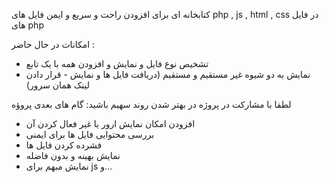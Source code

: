 کتابخانه ای برای افزودن راحت و سریع و ایمن فایل های php , js , html , css در فایل های php

امکانات در حال حاضر :
- تشخیص نوع فایل و نمایش و افزودن همه با یک تابع
- نمایش به دو شیوه غیر مستقیم و مستقیم (دریافت فایل ها و نمایش - قرار دادن لینک همان سرور)

لطفا با مشارکت در پروژه در بهتر شدن روند سهیم باشید:
گام های بعدی پروؤه
- افزودن امکان نمایش ارور یا غیر فعال کردن آن
- بررسی محتوایی فایل ها برای ایمنی
- فشرده کردن فایل ها
- نمایش بهینه و بدون فاضله
- نمایش مبهم برای js
و...
